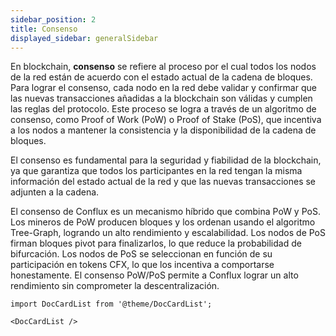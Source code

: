 ```yaml
---
sidebar_position: 2
title: Consenso
displayed_sidebar: generalSidebar
---
```


En blockchain, **consenso** se refiere al proceso por el cual todos los nodos de la red están de acuerdo con el estado actual de la cadena de bloques. Para lograr el consenso, cada nodo en la red debe validar y confirmar que las nuevas transacciones añadidas a la blockchain son válidas y cumplen las reglas del protocolo. Este proceso se logra a través de un algoritmo de consenso, como Proof of Work (PoW) o Proof of Stake (PoS), que incentiva a los nodos a mantener la consistencia y la disponibilidad de la cadena de bloques.

El consenso es fundamental para la seguridad y fiabilidad de la blockchain, ya que garantiza que todos los participantes en la red tengan la misma información del estado actual de la red y que las nuevas transacciones se adjunten a la cadena.

El consenso de Conflux es un mecanismo híbrido que combina PoW y PoS. Los mineros de PoW producen bloques y los ordenan usando el algoritmo Tree-Graph, logrando un alto rendimiento y escalabilidad. Los nodos de PoS firman bloques pivot para finalizarlos, lo que reduce la probabilidad de bifurcación. Los nodos de PoS se seleccionan en función de su participación en tokens CFX, lo que los incentiva a comportarse honestamente. El consenso PoW/PoS permite a Conflux lograr un alto rendimiento sin comprometer la descentralización.

```mdx-code-block
import DocCardList from '@theme/DocCardList';

<DocCardList />
```
